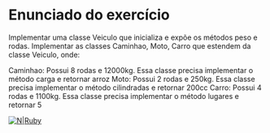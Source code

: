 # Enunciado do exercício

Implementar uma classe Veiculo que inicializa e expõe os métodos peso e rodas. 
Implementar as classes Caminhao, Moto, Carro que estendem da classe Veiculo, onde:

Caminhao: Possui 8 rodas e 12000kg. Essa classe precisa implementar o método carga e retornar arroz
Moto: Possui 2 rodas e 250kg. Essa classe precisa implementar o método cilindradas e retornar 200cc
Carro: Possui 4 rodas e 1100kg. Essa classe precisa implementar o método lugares e retornar 5


[![N|Ruby](https://img.shields.io/badge/Ruby-CC342D?style=for-the-badge&logo=ruby&logoColor=white)](https://www.ruby-lang.org/en/) 
